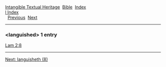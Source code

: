[Intangible Textual Heritage](../../index)  [Bible](../index) 
[Index](index)   
[l Index](_l_)  
  [Previous](c06616)  [Next](c06618) 

------------------------------------------------------------------------

### &lt;languished&gt; 1 entry

[Lam 2:8](../kjv/lam002.htm#008)  

------------------------------------------------------------------------

[Next: languisheth (8)](c06618)
